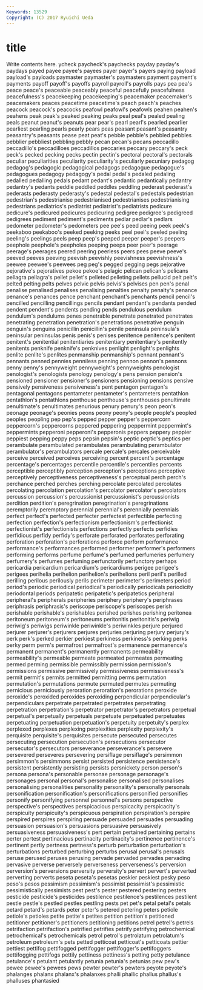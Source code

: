 ```yaml
---
Keywords: 13529 
Copyright: (C) 2017 Ryuichi Ueda
---
```


# title

Write contents here.
ycheck paycheck's paychecks payday payday's paydays payed
payee payee's payees payer payer's payers paying payload payload's payloads
paymaster paymaster's paymasters payment payment's payments payoff payoff's payoffs payroll
payroll's payrolls pays pea pea's peace peace's peaceable peaceably peaceful
peacefully peacefulness peacefulness's peacekeeping peacekeeping's peacemaker peacemaker's peacemakers peaces peacetime
peacetime's peach peach's peaches peacock peacock's peacocks peafowl peafowl's peafowls
peahen peahen's peahens peak peak's peaked peaking peaks peal peal's
pealed pealing peals peanut peanut's peanuts pear pear's pearl pearl's
pearled pearlier pearliest pearling pearls pearly pears peas peasant peasant's
peasantry peasantry's peasants pease peat peat's pebble pebble's pebbled pebbles
pebblier pebbliest pebbling pebbly pecan pecan's pecans peccadillo peccadillo's peccadilloes
peccadillos peccaries peccary peccary's peck peck's pecked pecking pecks pectin
pectin's pectoral pectoral's pectorals peculiar peculiarities peculiarity peculiarity's peculiarly pecuniary
pedagog pedagog's pedagogic pedagogical pedagogs pedagogue pedagogue's pedagogues pedagogy pedagogy's
pedal pedal's pedaled pedaling pedalled pedalling pedals pedant pedant's pedantic
pedantically pedantry pedantry's pedants peddle peddled peddles peddling pederast pederast's
pederasts pederasty pederasty's pedestal pedestal's pedestals pedestrian pedestrian's pedestrianise pedestrianised
pedestrianises pedestrianising pedestrians pediatrics's pediatrist pediatrist's pediatrists pedicure pedicure's pedicured
pedicures pedicuring pedigree pedigree's pedigreed pedigrees pediment pediment's pediments pedlar
pedlar's pedlars pedometer pedometer's pedometers pee pee's peed peeing peek
peek's peekaboo peekaboo's peeked peeking peeks peel peel's peeled peeling
peeling's peelings peels peep peep's peeped peeper peeper's peepers peephole
peephole's peepholes peeping peeps peer peer's peerage peerage's peerages peered
peering peerless peers pees peeve peeve's peeved peeves peeving peevish
peevishly peevishness peevishness's peewee peewee's peewees peg peg's pegged pegging
pegs pejorative pejorative's pejoratives pekoe pekoe's pelagic pelican pelican's pelicans
pellagra pellagra's pellet pellet's pelleted pelleting pellets pellucid pelt pelt's
pelted pelting pelts pelves pelvic pelvis pelvis's pelvises pen pen's
penal penalise penalised penalises penalising penalties penalty penalty's penance penance's
penances pence penchant penchant's penchants pencil pencil's pencilled pencilling pencillings
pencils pendant pendant's pendants pended pendent pendent's pendents pending pends
pendulous pendulum pendulum's pendulums penes penetrable penetrate penetrated penetrates penetrating
penetration penetration's penetrations penetrative penguin penguin's penguins penicillin penicillin's penile
peninsula peninsula's peninsular peninsulas penis penis's penises penitence penitence's penitent
penitent's penitential penitentiaries penitentiary penitentiary's penitently penitents penknife penknife's penknives
penlight penlight's penlights penlite penlite's penlites penmanship penmanship's pennant pennant's
pennants penned pennies penniless penning pennon pennon's pennons penny penny's
pennyweight pennyweight's pennyweights penologist penologist's penologists penology penology's pens pension
pension's pensioned pensioner pensioner's pensioners pensioning pensions pensive pensively pensiveness
pensiveness's pent pentagon pentagon's pentagonal pentagons pentameter pentameter's pentameters pentathlon
pentathlon's pentathlons penthouse penthouse's penthouses penultimate penultimate's penultimates penurious penury
penury's peon peon's peonage peonage's peonies peons peony peony's people
people's peopled peoples peopling pep pep's pepped pepper pepper's peppercorn
peppercorn's peppercorns peppered peppering peppermint peppermint's peppermints pepperoni pepperoni's pepperonis
peppers peppery peppier peppiest pepping peppy peps pepsin pepsin's peptic
peptic's peptics per perambulate perambulated perambulates perambulating perambulator perambulator's perambulators
percale percale's percales perceivable perceive perceived perceives perceiving percent percent's
percentage percentage's percentages percentile percentile's percentiles percents perceptible perceptibly perception
perception's perceptions perceptive perceptively perceptiveness perceptiveness's perceptual perch perch's perchance
perched perches perching percolate percolated percolates percolating percolation percolation's percolator
percolator's percolators percussion percussion's percussionist percussionist's percussionists perdition perdition's peregrination
peregrination's peregrinations peremptorily peremptory perennial perennial's perennially perennials perfect perfect's
perfected perfecter perfectest perfectible perfecting perfection perfection's perfectionism perfectionism's perfectionist
perfectionist's perfectionists perfections perfectly perfects perfidies perfidious perfidy perfidy's perforate
perforated perforates perforating perforation perforation's perforations perforce perform performance performance's
performances performed performer performer's performers performing performs perfume perfume's perfumed
perfumeries perfumery perfumery's perfumes perfuming perfunctorily perfunctory perhaps pericardia pericardium
pericardium's pericardiums perigee perigee's perigees perihelia perihelion perihelion's perihelions peril
peril's perilled perilling perilous perilously perils perimeter perimeter's perimeters period
period's periodic periodical periodical's periodically periodicals periodicity periodontal periods peripatetic
peripatetic's peripatetics peripheral peripheral's peripherals peripheries periphery periphery's periphrases periphrasis
periphrasis's periscope periscope's periscopes perish perishable perishable's perishables perished perishes
perishing peritonea peritoneum peritoneum's peritoneums peritonitis peritonitis's periwig periwig's periwigs
periwinkle periwinkle's periwinkles perjure perjured perjurer perjurer's perjurers perjures perjuries
perjuring perjury perjury's perk perk's perked perkier perkiest perkiness perkiness's
perking perks perky perm perm's permafrost permafrost's permanence permanence's permanent
permanent's permanently permanents permeability permeability's permeable permeate permeated permeates permeating
permed perming permissible permissibly permission permission's permissions permissive permissively permissiveness
permissiveness's permit permit's permits permitted permitting perms permutation permutation's permutations
permute permuted permutes permuting pernicious perniciously peroration peroration's perorations peroxide
peroxide's peroxided peroxides peroxiding perpendicular perpendicular's perpendiculars perpetrate perpetrated perpetrates
perpetrating perpetration perpetration's perpetrator perpetrator's perpetrators perpetual perpetual's perpetually perpetuals
perpetuate perpetuated perpetuates perpetuating perpetuation perpetuation's perpetuity perpetuity's perplex perplexed
perplexes perplexing perplexities perplexity perplexity's perquisite perquisite's perquisites persecute persecuted
persecutes persecuting persecution persecution's persecutions persecutor persecutor's persecutors perseverance perseverance's
persevere persevered perseveres persevering persiflage persiflage's persimmon persimmon's persimmons persist
persisted persistence persistence's persistent persistently persisting persists persnickety person person's
persona persona's personable personae personage personage's personages personal personal's personalise
personalised personalises personalising personalities personality personality's personally personals personification personification's
personifications personified personifies personify personifying personnel personnel's persons perspective perspective's
perspectives perspicacious perspicacity perspicacity's perspicuity perspicuity's perspicuous perspiration perspiration's perspire
perspired perspires perspiring persuade persuaded persuades persuading persuasion persuasion's persuasions
persuasive persuasively persuasiveness persuasiveness's pert pertain pertained pertaining pertains perter
pertest pertinacious pertinacity pertinacity's pertinence pertinence's pertinent pertly pertness pertness's
perturb perturbation perturbation's perturbations perturbed perturbing perturbs perusal perusal's perusals
peruse perused peruses perusing pervade pervaded pervades pervading pervasive perverse
perversely perverseness perverseness's perversion perversion's perversions perversity perversity's pervert pervert's
perverted perverting perverts peseta peseta's pesetas peskier peskiest pesky peso
peso's pesos pessimism pessimism's pessimist pessimist's pessimistic pessimistically pessimists pest
pest's pester pestered pestering pesters pesticide pesticide's pesticides pestilence pestilence's
pestilences pestilent pestle pestle's pestled pestles pestling pests pet pet's
petal petal's petals petard petard's petards peter peter's petered petering
peters petiole petiole's petioles petite petite's petites petition petition's petitioned
petitioner petitioner's petitioners petitioning petitions petrel petrel's petrels petrifaction petrifaction's
petrified petrifies petrify petrifying petrochemical petrochemical's petrochemicals petrol petrol's petrolatum
petrolatum's petroleum petroleum's pets petted petticoat petticoat's petticoats pettier pettiest
pettifog pettifogged pettifogger pettifogger's pettifoggers pettifogging pettifogs pettily pettiness pettiness's
petting petty petulance petulance's petulant petulantly petunia petunia's petunias pew
pew's pewee pewee's pewees pews pewter pewter's pewters peyote peyote's
phalanges phalanx phalanx's phalanxes phalli phallic phallus phallus's phalluses phantasied
